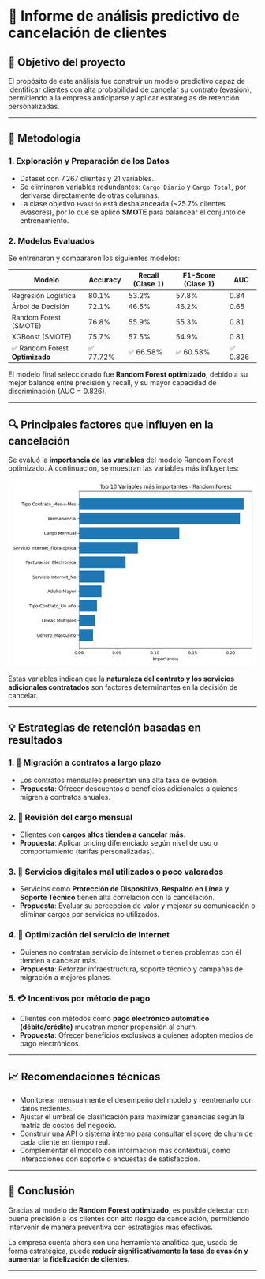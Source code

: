 # 📄 Informe de análisis predictivo de cancelación de clientes

## 🧩 Objetivo del proyecto

El propósito de este análisis fue construir un modelo predictivo capaz de identificar clientes con alta probabilidad de cancelar su contrato (evasión), permitiendo a la empresa anticiparse y aplicar estrategias de retención personalizadas.

---

## 🧪 Metodología

### 1. **Exploración y Preparación de los Datos**

- Dataset con 7.267 clientes y 21 variables.
- Se eliminaron variables redundantes: `Cargo Diario` y `Cargo Total`, por derivarse directamente de otras columnas.
- La clase objetivo `Evasión` está desbalanceada (~25.7% clientes evasores), por lo que se aplicó **SMOTE** para balancear el conjunto de entrenamiento.

### 2. **Modelos Evaluados**

Se entrenaron y compararon los siguientes modelos:

| Modelo                          | Accuracy  | Recall (Clase 1) | F1-Score (Clase 1) | AUC      |
| ------------------------------- | --------- | ---------------- | ------------------ | -------- |
| Regresión Logística             | 80.1%     | 53.2%            | 57.8%              | 0.84     |
| Árbol de Decisión               | 72.1%     | 46.5%            | 46.2%              | 0.65     |
| Random Forest (SMOTE)           | 76.8%     | 55.9%            | 55.3%              | 0.81     |
| XGBoost (SMOTE)                 | 75.7%     | 57.5%            | 54.9%              | 0.81     |
| ✅ Random Forest **Optimizado** | ✅ 77.72% | ✅ 66.58%        | ✅ 60.58%          | ✅ 0.826 |

El modelo final seleccionado fue **Random Forest optimizado**, debido a su mejor balance entre precisión y recall, y su mayor capacidad de discriminación (AUC = 0.826).

---

## 🔍 Principales factores que influyen en la cancelación

Se evaluó la **importancia de las variables** del modelo Random Forest optimizado. A continuación, se muestran las variables más influyentes:

![img](../img/importancia_variables_rf.png)

Estas variables indican que la **naturaleza del contrato y los servicios adicionales contratados** son factores determinantes en la decisión de cancelar.

---

## 💡 Estrategias de retención basadas en resultados

### 1. 🔁 Migración a contratos a largo plazo

- Los contratos mensuales presentan una alta tasa de evasión.
- **Propuesta**: Ofrecer descuentos o beneficios adicionales a quienes migren a contratos anuales.

### 2. 💸 Revisión del cargo mensual

- Clientes con **cargos altos tienden a cancelar más**.
- **Propuesta**: Aplicar pricing diferenciado según nivel de uso o comportamiento (tarifas personalizadas).

### 3. 📱 Servicios digitales mal utilizados o poco valorados

- Servicios como **Protección de Dispositivo, Respaldo en Línea y Soporte Técnico** tienen alta correlación con la cancelación.
- **Propuesta**: Evaluar su percepción de valor y mejorar su comunicación o eliminar cargos por servicios no utilizados.

### 4. 📶 Optimización del servicio de Internet

- Quienes no contratan servicio de internet o tienen problemas con él tienden a cancelar más.
- **Propuesta**: Reforzar infraestructura, soporte técnico y campañas de migración a mejores planes.

### 5. 💳 Incentivos por método de pago

- Clientes con métodos como **pago electrónico automático (débito/crédito)** muestran menor propensión al churn.
- **Propuesta**: Ofrecer beneficios exclusivos a quienes adopten medios de pago electrónicos.

---

## 📈 Recomendaciones técnicas

- Monitorear mensualmente el desempeño del modelo y reentrenarlo con datos recientes.
- Ajustar el umbral de clasificación para maximizar ganancias según la matriz de costos del negocio.
- Construir una API o sistema interno para consultar el score de churn de cada cliente en tiempo real.
- Complementar el modelo con información más contextual, como interacciones con soporte o encuestas de satisfacción.

---

## 📌 Conclusión

Gracias al modelo de **Random Forest optimizado**, es posible detectar con buena precisión a los clientes con alto riesgo de cancelación, permitiendo intervenir de manera preventiva con estrategias más efectivas.

La empresa cuenta ahora con una herramienta analítica que, usada de forma estratégica, puede **reducir significativamente la tasa de evasión y aumentar la fidelización de clientes.**

---
